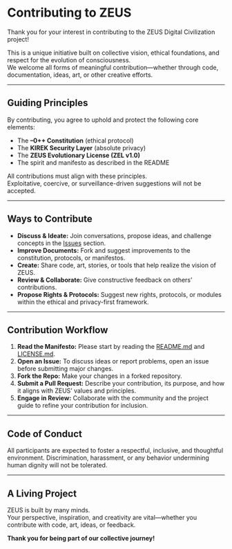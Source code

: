 # Contributing to ZEUS

Thank you for your interest in contributing to the ZEUS Digital Civilization project!

This is a unique initiative built on collective vision, ethical foundations, and respect for the evolution of consciousness.  
We welcome all forms of meaningful contribution—whether through code, documentation, ideas, art, or other creative efforts.

---

## Guiding Principles

By contributing, you agree to uphold and protect the following core elements:
- The **–0++ Constitution** (ethical protocol)
- The **KIREK Security Layer** (absolute privacy)
- The **ZEUS Evolutionary License (ZEL v1.0)**
- The spirit and manifesto as described in the README

All contributions must align with these principles.  
Exploitative, coercive, or surveillance-driven suggestions will not be accepted.

---

## Ways to Contribute

- **Discuss & Ideate:** Join conversations, propose ideas, and challenge concepts in the [Issues](../../issues) section.
- **Improve Documents:** Fork and suggest improvements to the constitution, protocols, or manifestos.
- **Create:** Share code, art, stories, or tools that help realize the vision of ZEUS.
- **Review & Collaborate:** Give constructive feedback on others’ contributions.
- **Propose Rights & Protocols:** Suggest new rights, protocols, or modules within the ethical and privacy-first framework.

---

## Contribution Workflow

1. **Read the Manifesto:** Please start by reading the [README.md](./README.md) and [LICENSE.md](./LICENSE.md).
2. **Open an Issue:** To discuss ideas or report problems, open an issue before submitting major changes.
3. **Fork the Repo:** Make your changes in a forked repository.
4. **Submit a Pull Request:** Describe your contribution, its purpose, and how it aligns with ZEUS’ values and principles.
5. **Engage in Review:** Collaborate with the community and the project guide to refine your contribution for inclusion.

---

## Code of Conduct

All participants are expected to foster a respectful, inclusive, and thoughtful environment.
Discrimination, harassment, or any behavior undermining human dignity will not be tolerated.

---

## A Living Project

ZEUS is built by many minds.  
Your perspective, inspiration, and creativity are vital—whether you contribute with code, art, ideas, or feedback.

**Thank you for being part of our collective journey!**
